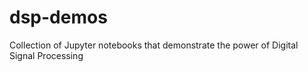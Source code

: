 # dsp-demos
Collection of Jupyter notebooks that demonstrate the power of Digital Signal Processing
